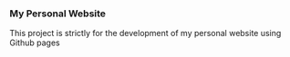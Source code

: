 ### My Personal Website
This project is strictly for the development of my personal website using Github pages
